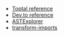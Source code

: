 * [Toptal reference](https://www.toptal.com/javascript/write-code-to-rewrite-your-code)
* [Dev.to reference](https://dev.to/arminaskatilius/writing-javascript-codemods-and-understanding-ast-easily-48fc)
* [ASTExplorer](https://astexplorer.net/)
* [transform-imports](https://github.com/suchipi/transform-imports)
